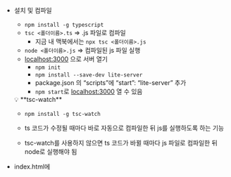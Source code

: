 - 설치 및 컴파일
  
  - `npm install -g typescript`
  - `tsc <폴더이름>.ts` ⇒ .js 파일로 컴파일
    - 지금 내 맥북에서는 `npx tsc <폴더이름>.js`
  - `node <폴더이름>.js` ⇒ 컴파일된 js 파일 실행
  - [localhost:3000](http://localhost:3000) 으로 서버 열기
    - `npm init`
    - `npm install --save-dev lite-server`
    - package.json 의 “scripts”에 “start”: “lite-server” 추가
    - `npm start`로 [localhost:3000](http://localhost:3000) 열 수 있음
  
  <aside>
  💡 **tsc-watch**
  
  - `npm install -g tsc-watch`
  
  - ts 코드가 수정될 때마다 바로 자동으로 컴파일한 뒤 js를 실행하도록 하는 기능
  
  - tsc-watch를 사용하지 않으면 ts 코드가 바뀔 때마다 js 파일로 컴파일한 뒤 node로 실행해야 됨
    
    </aside>
  
  - index.html에 <script> 추가
    
    ```html
    <script src="app.js" defer></script>
    ```
    
    - `defer` : 페이지가 모두 로드된 후에 해당 외부 스크립트가 실행됨

## Basic Types

### string, number, boolean

<aside>
💡 **TypeScript는 lowercase 사용** String, Number, Boolean (X) ⇒ string, number, boolean (O)

</aside>

```jsx
function add(n1, n2) {
    return n1 + n2;
}

const number1 = '5';
const number2 = 2.8;

const result = add(number1, number2);
console.log(result);                        // 52.8
```

- 문자열에 숫자를 더하면 자바스크립트는 숫자를 문자열로 형변환함

```tsx
function add(n1: number, n2: number) {
    if (typeof n1 !== 'number' || typeof n2 !== 'number') {
        throw new Error('Incorrect Input!!')
    }
    return n1 + n2;
}

const number1 = '5';
const number2 = 2.8;

const result = add(number1, number2);
console.log(result);                        // 52.8
```



<aside>
💡 JavaScript uses Dynamic type resolves at runtime, but TypeScript uses Static type set during development

</aside>

```tsx
function add(n1: number, n2: number, showResult: boolean, phrase: string) {
    // if (typeof n1 !== 'number' || typeof n2 !== 'number') {
    //     throw new Error('Incorrect Input!!')
    // }
    if (showResult) {
        console.log(phrase + n1 + n2);       // Result is: 52.8
    }
    return n1 + n2;
}

const number1 = 5;
const number2 = 2.8;
const printResult = true;
const phraseResult = 'Result is: '
add(number1, number2, printResult, phraseResult);
```

- 이전 버그로, 문자열에 숫자를 더하면 숫자들이 문자열로 형변환되어 더해짐 (52.8)
- 이걸 피하기 위해 숫자를 미리 더해서 변수에 저장해둠

```tsx
function add(n1: number, n2: number, showResult: boolean, phrase: string) {
    // if (typeof n1 !== 'number' || typeof n2 !== 'number') {
    //     throw new Error('Incorrect Input!!')
    // }
    const result = n1 + n2;
    if (showResult) {
        console.log(phrase + result);        // Result is: 7.8
    }
    return result;
}

const number1 = 5;
const number2 = 2.8;
const printResult = true;
const phraseResult = 'Result is: '
add(number1, number2, printResult, phraseResult);
```

- 컴파일된 JavaScript 코드

```jsx
function add(n1, n2, showResult, phrase) {
    // if (typeof n1 !== 'number' || typeof n2 !== 'number') {
    //     throw new Error('Incorrect Input!!')
    // }
    var result = n1 + n2;
    if (showResult) {
        console.log(phrase + result);
    }
    return result;
}
var number1 = 5;
var number2 = 2.8;
var printResult = true;
var phraseResult = 'Result is: ';
add(number1, number2, printResult, phraseResult);
```

- 가능은 하지만 불필요한 관행의 코드
  - 타입스크립트가 const n1 = 5라고 하면 number라고 완벽하게 알 수 있는데 왜 굳이 니가 타입을 지정해주려 해????

```tsx
const n1: number = 5
```

- TypeScript의 핵심

```tsx
let result = 'result is...';
result = 0;
```

⇒ **Error** ! 문자열 타입의 변수에 숫자를 할당했기 때문에

### object

- 미리 변수에 객체 타입을 지정하고 객체를 할당할 경우, 객체에 대해 어떤 정보를 제공해줄지 알려주지 않아서 오류가 뜸

```tsx
const person: object = {
    name: "yoojin",
    age: 26
};

console.log(person.name)     // name에 빨간 줄 (오류)
```

- 좋은 방법은 아니지만 이렇게 미리 타입을 정해주고 실행하면 오류 안 뜸

```tsx
const person: {
    name: string;
    age: number;
} = {
    name: "yoojin",
    age: 26
};

console.log(person.name)
```

- 이를 JavaScript로 컴파일한 코드는

```jsx
var person = {
    name: "yoojin",
    age: 26
};
console.log(person.name);
```

- 그냥 이렇게 변수를 할당하면 TypeScript가 타입을 추론할 수 있도록 함 ⇒ **BEST** !!

```tsx
const person = {
    name: "yoojin",
    age: 26
};

console.log(person.name)
```

- Nested objects & Types

```tsx
// Nested Object
const product = {
  id: 'abc1',
  price: 12.99,
  tags: ['great-offer', 'hot-and-new'],
  details: {
    title: 'Red Carpet',
    description: 'A great carpet - almost brand-new!'
  }
}
```

```tsx
// Type
{
  id: string;
  price: number;
  tags: string[];
  details: {
    title: string;
    description: string;
  }
}
```

### Array

- 문자열 배열 ⇒ hobbies에 hover하면 `(property) hobbies: string[]` 나옴
- `string[]` : 문자열 타입만 들어간 배열이란 뜻
- `any[]` : 혼합된 타입이 들어간 배열

```tsx
const person = {
    name: "yoojin",
    age: 26,
    hobbies: ["Sports", "Cooking"]
};

console.log(person.name)
```

- 배열 순회

```tsx
const person = {
    name: "yoojin",
    age: 26,
    hobbies: ["Sports", "Cooking"]
};

for (const hobby of person.hobbies) {
    console.log(hobby.toUpperCase());        // SPORTS, COOKING
        console.log(hobby.map());                // ERROR !!!
}
```

- hobby가 문자열 타입이라는 걸 알기 때문에 문자열에 대한 모든 걸 지원함

### Tuple

- 배열 중에서도 고정된 길이 혹은 유형의 배열

```tsx
const person = {
    name: "yoojin",
    age: 26,
    hobbies: ["Sports", "Cooking"],
    role: [2, "developer"]
};

for (const hobby of person.hobbies) {
    console.log(hobby.toUpperCase());
}
```

⇒ role에 hover하면 `(property) role: (string | number)[]`

- role이 그냥 숫자와 문자열로 이루어진 배열이라고 인식하고 있기 때문에 “author”을 추가할 수도, 문자열 요소를 숫자로 바꿀 수도 있다

```tsx
const person = {
    name: "yoojin",
    age: 26,
    hobbies: ["Sports", "Cooking"],
    role: [2, "developer"]
};

person.role.push("author");
person.role[1] = 10;

for (const hobby of person.hobbies) {
    console.log(hobby.toUpperCase());
}
```

- role 배열이 첫 번째는 숫자, 두 번째는 문자열의 정확한 배열이길 바라지만 당장 TypeScript는 알 길이 없음 ⇒ **Tuple**이 딱 !!

```tsx
const person: {
    name: string;
    age: number;
    hobbies: string[];               // assign type as string array
    role: [number, string]           // assign type as tuple
} = {
    name: "yoojin",
    age: 26,
    hobbies: ["Sports", "Cooking"],
    role: [2, "developer"]
};

person.role.push("author");
person.role[1] = 10;                 // Error !!!!

for (const hobby of person.hobbies) {
    console.log(hobby.toUpperCase());
}
```

⇒ person.role을 첫 번째 요소는 number, 두 번째 요소는 string type인 tuple로 지정했기 때문에, person.role[1] = 10은 오류가 뜬다.

⇒ push 메서드는 tuple에 허용된 예외 메서드로 TypeScript가 에러로 인식하지 못함

```tsx
// 이어서
person.role = [];                                 // Error !!
person.role = [1, "actor", "whatever"];           // Error !!
person.role = [1, "actor"];                       // Allowed
```

<aside>
💡 ⇒ person.role 에 세 번째 요소를 넣어 재할당하면 오류가 뜨지만, person.role.push(”whatever”); 의 경우 오류가 뜨지 않음을 주의해야 한다.

</aside>


